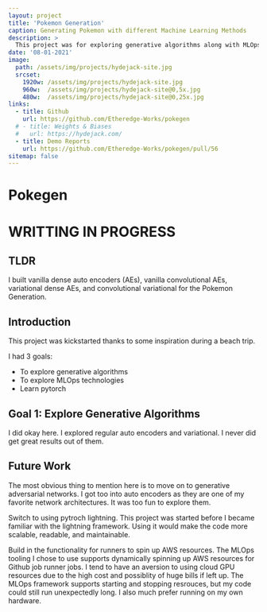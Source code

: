 ```yaml
---
layout: project
title: 'Pokemon Generation'
caption: Generating Pokemon with different Machine Learning Methods
description: >
  This project was for exploring generative algorithms along with MLOps technologies.
date: '08-01-2021'
image: 
  path: /assets/img/projects/hydejack-site.jpg
  srcset: 
    1920w: /assets/img/projects/hydejack-site.jpg
    960w:  /assets/img/projects/hydejack-site@0,5x.jpg
    480w:  /assets/img/projects/hydejack-site@0,25x.jpg
links:
  - title: Github
    url: https://github.com/Etheredge-Works/pokegen
  # - title: Weights & Biases
  #   url: https://hydejack.com/
  - title: Demo Reports
    url: https://github.com/Etheredge-Works/pokegen/pull/56
sitemap: false
---
```


# Pokegen

# WRITTING IN PROGRESS

## TLDR
I built vanilla dense auto encoders (AEs), vanilla convolutional AEs, variational dense AEs, and convolutional
variational for the Pokemon Generation. 


## Introduction
This project was kickstarted thanks to some inspiration during a beach trip.

I had 3 goals:
- To explore generative algorithms
- To explore MLOps technologies
- Learn pytorch

## Goal 1: Explore Generative Algorithms
I did okay here. I explored regular auto encoders and variational. 
I never did get great results out of them. 

## Future Work
The most obvious thing to mention here is to move on to generative adversarial networks. I got too into auto encoders as
they are one of my favorite network architectures. It was too fun to explore them. 

Switch to using pytroch lightning. This project was started before I became familiar with the lightning framework. 
Using it would make the code more scalable, readable, and maintainable. 

Build in the functionality for runners to spin up AWS resources. The MLOps tooling I chose to use supports dynamically
spinning up AWS resources for Github job runner jobs. 
I tend to have an aversion to using cloud GPU resources due to the high cost and possiblity of huge bills if left up.
The MLOps framework supports starting and stopping resrouces, but my code could still run unexpectedly long. 
I also much prefer running on my own hardware. 